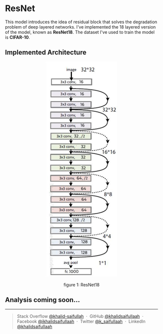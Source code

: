 # ResNet 

This model introduces the idea of residual block that solves the degradation problem of deep layered networks. I've implemented the 18 layered version of the model, known as **ResNet18**. The dataset I've used to train the model is **CIFAR-10**.

## Implemented Architecture

<p align="center">
<img src="./Network Architecture.png">
<p align="center">figure 1: ResNet18</p>
</p>

## Analysis coming soon...


---

> Stack Overflow [@khalid-saifullah](https://github.com/khalidsaifullaah) &nbsp;&middot;&nbsp;
> GitHub [@khalidsaifullaah](https://github.com/khalidsaifullaah) &nbsp;&middot;&nbsp;
> Facebook [@ikhalidsaifullaah](https://www.facebook.com/ikhalidsaifullaah/) &nbsp;&middot;&nbsp;
> Twitter [@k_saifullaah](https://twitter.com/k_saifullaah) &nbsp;&middot;&nbsp;
> LinkedIn [@khalidsaifullaah](https://www.linkedin.com/in/khalidsaifullaah/)